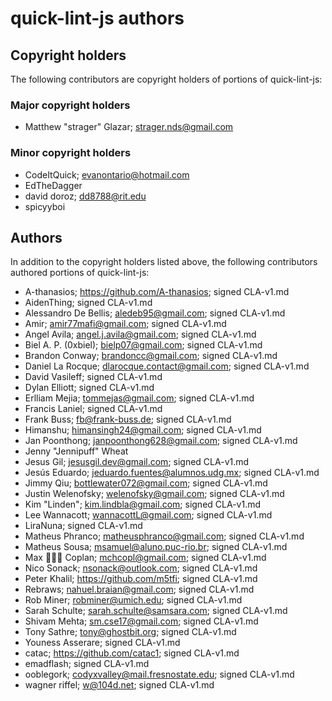 # quick-lint-js authors

## Copyright holders

The following contributors are copyright holders of portions of quick-lint-js:

### Major copyright holders

* Matthew "strager" Glazar; strager.nds@gmail.com

### Minor copyright holders

* CodeItQuick; evanontario@hotmail.com
* EdTheDagger
* david doroz; dd8788@rit.edu
* spicyyboi

## Authors

In addition to the copyright holders listed above, the following contributors
authored portions of quick-lint-js:

* A-thanasios; https://github.com/A-thanasios; signed CLA-v1.md
* AidenThing; signed CLA-v1.md
* Alessandro De Bellis; aledeb95@gmail.com; signed CLA-v1.md
* Amir; amir77mafi@gmail.com; signed CLA-v1.md
* Angel Avila; angel.j.avila@gmail.com; signed CLA-v1.md
* Biel A. P. (0xbiel); bielp07@gmail.com; signed CLA-v1.md
* Brandon Conway; brandoncc@gmail.com; signed CLA-v1.md
* Daniel La Rocque; dlarocque.contact@gmail.com; signed CLA-v1.md
* David Vasileff; signed CLA-v1.md
* Dylan Elliott; signed CLA-v1.md
* Erlliam Mejia; tommejas@gmail.com; signed CLA-v1.md
* Francis Laniel; signed CLA-v1.md
* Frank Buss; fb@frank-buss.de; signed CLA-v1.md
* Himanshu; himansingh24@gmail.com; signed CLA-v1.md
* Jan Poonthong; janpoonthong628@gmail.com; signed CLA-v1.md
* Jenny "Jennipuff" Wheat
* Jesus Gil; jesusgil.dev@gmail.com; signed CLA-v1.md
* Jesús Eduardo; jeduardo.fuentes@alumnos.udg.mx; signed CLA-v1.md
* Jimmy Qiu; bottlewater072@gmail.com; signed CLA-v1.md
* Justin Welenofsky; welenofsky@gmail.com; signed CLA-v1.md
* Kim "Linden"; kim.lindbla@gmail.com; signed CLA-v1.md
* Lee Wannacott; wannacottL@gmail.com; signed CLA-v1.md
* LiraNuna; signed CLA-v1.md
* Matheus Phranco; matheusphranco@gmail.com; signed CLA-v1.md
* Matheus Sousa; msamuel@aluno.puc-rio.br; signed CLA-v1.md
* Max 👨🏽‍💻 Coplan; mchcopl@gmail.com; signed CLA-v1.md
* Nico Sonack; nsonack@outlook.com; signed CLA-v1.md
* Peter Khalil; https://github.com/m5tfi; signed CLA-v1.md
* Rebraws; nahuel.braian@gmail.com; signed CLA-v1.md
* Rob Miner; robminer@umich.edu; signed CLA-v1.md
* Sarah Schulte; sarah.schulte@samsara.com; signed CLA-v1.md
* Shivam Mehta; sm.cse17@gmail.com; signed CLA-v1.md
* Tony Sathre; tony@ghostbit.org; signed CLA-v1.md
* Youness Asserare; signed CLA-v1.md
* catac; https://github.com/catac1; signed CLA-v1.md
* emadflash; signed CLA-v1.md
* ooblegork; codyxvalley@mail.fresnostate.edu; signed CLA-v1.md
* wagner riffel; w@104d.net; signed CLA-v1.md
